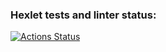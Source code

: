 ### Hexlet tests and linter status:
[![Actions Status](https://github.com/Briankaiserx/java-project-lvl2/workflows/hexlet-check/badge.svg)](https://github.com/Briankaiserx/java-project-lvl2/actions)